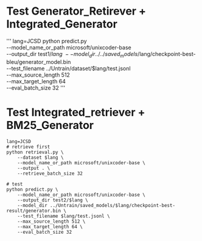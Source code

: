 # Test Generator_Retirever + Integrated_Generator
'''
lang=JCSD
python predict.py \
    --model_name_or_path microsoft/unixcoder-base \
    --output_dir test1/$lang \
    --model_dir ../../saved_models/$lang/checkpoint-best-bleu/generator_model.bin \
    --test_filename ../Untrain/dataset/$lang/test.jsonl \
    --max_source_length 512 \
    --max_target_length 64 \
    --eval_batch_size 32
'''

# Test Integrated_retriever + BM25_Generator
```
lang=JCSD
# retrieve first
python retrieval.py \
    --dataset $lang \
    --model_name_or_path microsoft/unixcoder-base \
    --output . \
    --retrieve_batch_size 32

# test
python predict.py \
    --model_name_or_path microsoft/unixcoder-base \
    --output_dir test2/$lang \
    --model_dir ../Untrain/saved_models/$lang/checkpoint-best-result/generator.bin \
    --test_filename $lang/test.jsonl \
    --max_source_length 512 \
    --max_target_length 64 \
    --eval_batch_size 32
```
